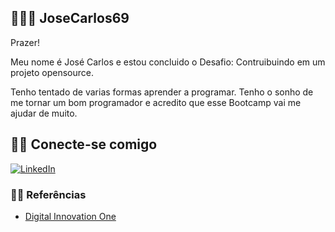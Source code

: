 
## 👨🏿‍🦱 JoseCarlos69

Prazer! 

Meu nome é José Carlos e estou concluido o Desafio: Contruibuindo em um projeto opensource.

Tenho tentado de varias formas aprender a programar. Tenho o sonho de me tornar um bom programador e acredito que esse Bootcamp vai me ajudar de muito. 


## 🐱‍💻 Conecte-se comigo
 [![LinkedIn](https://img.shields.io/badge/LinkedIn-000?style=for-the-badge&logo=linkedin&logoColor=0E76A8)](https://www.linkedin.com/in/jos%C3%A9-c-a661921a1/)

### 🐱‍🏍 Referências
- [Digital Innovation One](https://www.dio.me/)